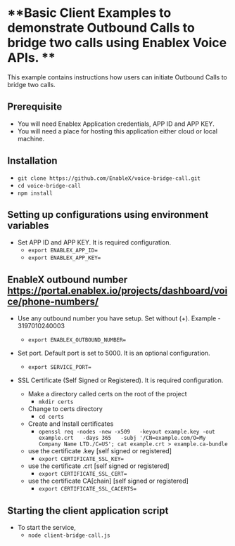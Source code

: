 # **Basic Client Examples to demonstrate Outbound Calls to bridge two calls using Enablex Voice APIs. **
This example contains instructions how users can initiate Outbound Calls to bridge two calls.

## Prerequisite
- You will need Enablex Application credentials, APP ID and APP KEY.
- You will need a place for hosting this application either cloud or local machine.

## Installation
- `git clone https://github.com/EnableX/voice-bridge-call.git`
- `cd voice-bridge-call`
- `npm install`

## Setting up configurations using environment variables
- Set APP ID and APP KEY. It is required configuration.
  - `export ENABLEX_APP_ID=`
  - `export ENABLEX_APP_KEY=`

## EnableX outbound number https://portal.enablex.io/projects/dashboard/voice/phone-numbers/
- Use any outbound number you have setup. Set without (+). Example - 3197010240003
  - `export ENABLEX_OUTBOUND_NUMBER=`

- Set port. Default port is set to 5000. It is an optional configuration.
  - `export SERVICE_PORT=`

- SSL Certificate (Self Signed or Registered). It is required configuration.
  - Make a directory called certs on the root of the project
    - `mkdir certs`
  - Change to certs directory
    - `cd certs`
  - Create and Install certificates
    - `openssl req -nodes -new -x509   -keyout example.key -out example.crt   -days 365   -subj '/CN=example.com/O=My Company Name LTD./C=US'; cat example.crt > example.ca-bundle`
  - use the certificate .key [self signed or registered]
    - `export CERTIFICATE_SSL_KEY=`
  - use the certificate .crt [self signed or registered]
    - `export CERTIFICATE_SSL_CERT=`
  - use the certificate CA[chain] [self signed or registered]
    - `export CERTIFICATE_SSL_CACERTS=`

## Starting the client application script
- To start the service,
  - `node client-bridge-call.js`

